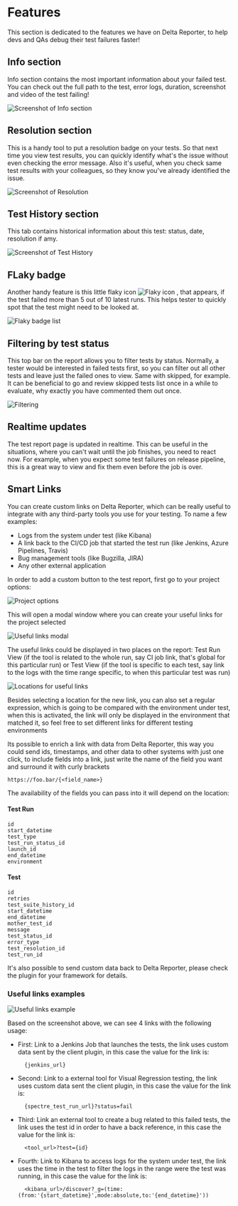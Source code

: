 
# Features

This section is dedicated to the features we have on Delta Reporter, to help devs and QAs debug their test failures faster!

## Info section

Info section contains the most important information about your failed test. You can check out the full path to the test, error logs, duration, screenshot and video of the test failing!

![Screenshot of Info section](screenshots/info_section.png)

## Resolution section

This is a handy tool to put a resolution badge on your tests. So that next time you view test results, you can quickly identify what's the issue without even checking the error message.
Also it's useful, when you check same test results with your colleagues, so they know you've already identified the issue.

![Screenshot of Resolution ](screenshots/resolution.png)

## Test History section

This tab contains historical information about this test: status, date, resolution if amy.

![Screenshot of Test History ](screenshots/test_history.png)

## FLaky badge

Another handy feature is this little flaky icon ![Flaky icon](screenshots/flaky_badge.png)
, that appears, if the test failed more than 5 out of 10 latest runs. This helps tester to quickly spot that the test might need to be looked at.

![Flaky badge list](screenshots/flaky_badge_list.png)

## Filtering by test status

This top bar on the report allows you to filter tests by status. Normally, a tester would be interested in failed tests first, so you can filter out all other tests and leave just the failed ones to view. Same with skipped, for example. It can be beneficial to go and review skipped tests list once in a while to evaluate, why exactly you have commented them out once.

![Filtering](screenshots/filtering.png)


## Realtime updates

The test report page is updated in realtime. This can be useful in the situations, where you can't wait until the job finishes, you need to react now. For example, when you expect some test failures on release pipeline, this is a great way to view and fix them even before the job is over.

## Smart Links

You can create custom links on Delta Reporter, which can be really useful to integrate with any third-party tools you use for your testing. To name a few examples: 

- Logs from the system under test (like Kibana)
- A link back to the CI/CD job that started the test run (like Jenkins, Azure Pipelines, Travis)
- Bug management tools (like Bugzilla, JIRA)
- Any other external application

In order to add a custom button to the test report, first go to your project options:

![Project options](screenshots/project_options.png)

This will open a modal window where you can create your useful links for the project selected

![Useful links modal](screenshots/useful_links_modal.png)

The useful links could be displayed in two places on the report: Test Run View (if the tool is related to the whole run, say CI job link, that's global for this particular run) or Test View (if the tool is specific to each test, say link to the logs with the time range specific, to when this particular test was run)

![Locations for useful links](screenshots/useful_links_locations.png)

Besides selecting a location for the new link, you can also set a regular expression, which is going to be compared with the environment under test, when this is activated, the link will only be displayed in the environment that matched it, so feel free to set different links for different testing environments

Its possible to enrich a link with data from Delta Reporter, this way you could send ids, timestamps, and other data to other systems with just one click, to include fields into a link, just write the name of the field you want and surround it with curly brackets

    https://foo.bar/{<field_name>}

The availability of the fields you can pass into it will depend on the location:

#### Test Run

    id
    start_datetime
    test_type
    test_run_status_id
    launch_id
    end_datetime
    environment

#### Test

    id
    retries
    test_suite_history_id
    start_datetime
    end_datetime
    mother_test_id
    message
    test_status_id
    error_type
    test_resolution_id
    test_run_id

It's also possible to send custom data back to Delta Reporter, please check the plugin for your framework for details.

### Useful links examples

![Useful links example](screenshots/useful_links_example.png)

Based on the screenshot above, we can see 4 links with the following usage:

- First: Link to a Jenkins Job that launches the tests, the link uses custom data sent by the client plugin, in this case the value for the link is:

        {jenkins_url}

- Second: Link to a external tool for Visual Regression testing, the link uses custom data sent the client plugin, in this case the value for the link is:

        {spectre_test_run_url}?status=fail

- Third: Link an external tool to create a bug related to this failed tests, the link uses the test id in order to have a back reference, in this case the value for the link is:

        <tool_url>?test={id}

- Fourth: Link to Kibana to access logs for the system under test, the link uses the time in the test to filter the logs in the range were the test was running, in this case the value for the link is:

        <kibana_url>/discover?_g=(time:(from:'{start_datetime}',mode:absolute,to:'{end_datetime}'))
